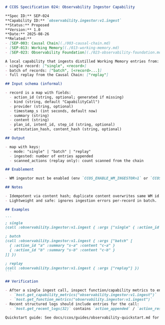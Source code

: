 ````markdown
# CCOS Specification 024: Observability Ingestor Capability

**Spec ID:** SEP-024
**Capability ID:** `observability.ingestor:v1.ingest`
**Status:** Proposed
**Version:** 1.0
**Date:** 2025-08-26
**Related:**
- [SEP-003: Causal Chain](./003-causal-chain.md)
- [SEP-013: Working Memory](./013-working-memory.md)
- [SEP-023: Observability Foundation](./023-observability-foundation.md)

A local capability that ingests distilled Working Memory entries from:
- single record: ["single", <record>]
- batch of records: ["batch", [<record>...]]
- full replay from the Causal Chain: ["replay"]

## Input schema (informal)

- record is a map with fields:
  - action_id (string, optional; generated if missing)
  - kind (string, default "CapabilityCall")
  - provider (string, optional)
  - timestamp_s (int seconds, default now)
  - summary (string)
  - content (string)
  - plan_id, intent_id, step_id (string, optional)
  - attestation_hash, content_hash (string, optional)

## Output

- map with keys:
  - mode: "single" | "batch" | "replay"
  - ingested: number of entries appended
  - scanned_actions (replay only): count scanned from the chain

## Enablement

- WM ingestor must be enabled (env `CCOS_ENABLE_WM_INGESTOR=1` or `CCOSConfig.enable_wm_ingestor=true`).

## Notes

- Idempotent via content hash; duplicate content overwrites same WM id.
- Lightweight and safe: ignores ingestion errors per-record in batch.

## Examples

```
; single
(call :observability.ingestor:v1.ingest { :args ["single" { :action_id "demo-1" :summary "hello" :content "payload" :timestamp_s 123 }] })

; batch
(call :observability.ingestor:v1.ingest { :args ["batch" [
  { :action_id "a" :summary "s-a" :content "c-a" }
  { :action_id "b" :summary "s-b" :content "c-b" }
]] })

; replay
(call :observability.ingestor:v1.ingest { :args ["replay"] })
```

## Verification

- After a single ingest call, inspect function/capability metrics to ensure counters incremented:
  - `host.get_capability_metrics("observability.ingestor:v1.ingest")`
  - `host.get_function_metrics("observability.ingestor:v1.ingest")`
- Recent structured logs should include entries for the call:
  - `host.get_recent_logs(32)` contains `action_appended` / `action_result_recorded` with the capability id in `function_name`.

Quickstart guide: See docs/ccos/guides/observability-quickstart.md for a minimal end-to-end usage sample from Rust.
````